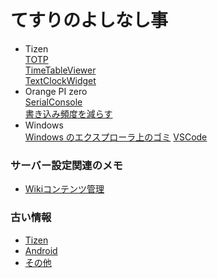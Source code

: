 # てすりのよしなし事
- Tizen  
  [TOTP](Tizen-TOTP)  
  [TimeTableViewer](Tizen-TimeTableViewer)  
  [TextClockWidget](Tizen-TextClockWidget)  
- Orange PI zero  
  [SerialConsole](OrangePIZero-Serial)  
  [書き込み頻度を減らす](OrangePIZero-Flash)
- Windows  
  [Windows のエクスプローラ上のゴミ](Windows-Explorer)
  [VSCode](Windows-VSCode)

### サーバー設定関連のメモ
- [Wikiコンテンツ管理](RealmsWiki-Content-Manage)

### 古い情報
- [Tizen](OLD-Tizen)  
- [Android](OLD-Android)  
- [その他](OLD-Misc)  